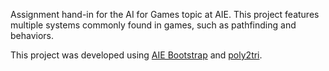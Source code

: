 Assignment hand-in for the AI for Games topic at AIE.
This project features multiple systems commonly found in games, such as pathfinding and behaviors.

This project was developed using [AIE Bootstrap](https://github.com/AcademyOfInteractiveEntertainment/aieBootstrap) and [poly2tri](https://github.com/greenm01/poly2tri).
